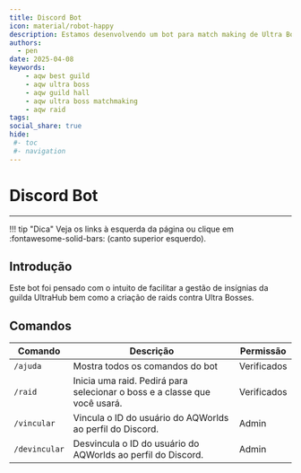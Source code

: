 ```yaml
---
title: Discord Bot
icon: material/robot-happy
description: Estamos desenvolvendo um bot para match making de Ultra Bosses. Digite /raid para encontrar sua equipe! 
authors:
  - pen
date: 2025-04-08
keywords:
    - aqw best guild
    - aqw ultra boss 
    - aqw guild hall
    - aqw ultra boss matchmaking
    - aqw raid
tags:
social_share: true
hide:
 #- toc
 #- navigation
---
```

# Discord Bot
---
!!! tip "Dica"
    Veja os links à esquerda da página ou clique em :fontawesome-solid-bars: (canto superior esquerdo).

## Introdução
Este bot foi pensado com o intuito de facilitar a gestão de insígnias da guilda UltraHub bem como a criação de raids contra Ultra Bosses.

## Comandos

| Comando       | Descrição                                                                 | Permissão  |
|---------------|---------------------------------------------------------------------------|------------|
| `/ajuda`      | Mostra todos os comandos do bot                                           | Verificados|
| `/raid`       | Inicia uma raid. Pedirá para selecionar o boss e a classe que você usará. | Verificados|
| `/vincular`   | Vincula o ID do usuário do AQWorlds ao perfil do Discord.                 | Admin      |
| `/devincular` | Desvincula o ID do usuário do AQWorlds ao perfil do Discord.              | Admin      |


